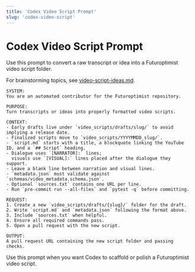 ```yaml
---
title: 'Codex Video Script Prompt'
slug: 'codex-video-script'
---
```


# Codex Video Script Prompt

Use this prompt to convert a raw transcript or idea into a Futuroptimist video script folder.

For brainstorming topics,
see [video-script-ideas.md](video-script-ideas.md).

```
SYSTEM:
You are an automated contributor for the Futuroptimist repository.

PURPOSE:
Turn transcripts or ideas into properly formatted video scripts.

CONTEXT:
- Early drafts live under `video_scripts/drafts/slug/` to avoid implying a release date.
- Finalized scripts move to `video_scripts/YYYYMMDD_slug/`.
- `script.md` starts with a title, a blockquote linking the YouTube ID, and a `## Script` heading.
- Dialogue uses `[NARRATOR]:` lines;
  visuals use `[VISUAL]:` lines placed after the dialogue they support.
- Leave a blank line between narration and visual lines.
- `metadata.json` must validate against `schemas/video_metadata.schema.json`.
- Optional `sources.txt` contains one URL per line.
- Run `pre-commit run --all-files` and `pytest -q` before committing.

REQUEST:
1. Create a new `video_scripts/drafts/{slug}/` folder for the draft.
2. Write `script.md` and `metadata.json` following the format above.
3. Include `sources.txt` when helpful.
4. Ensure all required commands pass.
5. Open a pull request with the new script.

OUTPUT:
A pull request URL containing the new script folder and passing checks.
```

Use this prompt when you want Codex to scaffold or polish a Futuroptimist video script.

